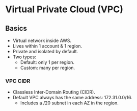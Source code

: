 # Virtual Private Cloud (VPC)

## Basics

- Virtual network inside AWS.
- Lives within 1 account & 1 region.
- Private and isolated by default.
- Two types:
    - Default: only 1 per region.
    - Custom: many per region.


### VPC CIDR

- Classless Inter-Domain Routing (CIDR).
- Default VPC always has the same address: 172.31.0.0/16.
    - Includes a /20 subnet in each AZ in the region.
